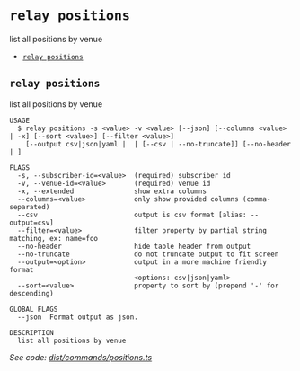 `relay positions`
=================

list all positions by venue

* [`relay positions`](#relay-positions)

## `relay positions`

list all positions by venue

```
USAGE
  $ relay positions -s <value> -v <value> [--json] [--columns <value> | -x] [--sort <value>] [--filter <value>]
    [--output csv|json|yaml |  | [--csv | --no-truncate]] [--no-header | ]

FLAGS
  -s, --subscriber-id=<value>  (required) subscriber id
  -v, --venue-id=<value>       (required) venue id
  -x, --extended               show extra columns
  --columns=<value>            only show provided columns (comma-separated)
  --csv                        output is csv format [alias: --output=csv]
  --filter=<value>             filter property by partial string matching, ex: name=foo
  --no-header                  hide table header from output
  --no-truncate                do not truncate output to fit screen
  --output=<option>            output in a more machine friendly format
                               <options: csv|json|yaml>
  --sort=<value>               property to sort by (prepend '-' for descending)

GLOBAL FLAGS
  --json  Format output as json.

DESCRIPTION
  list all positions by venue
```

_See code: [dist/commands/positions.ts](https://github.com/relaypro/relay-cli/blob/v1.8.1/dist/commands/positions.ts)_
